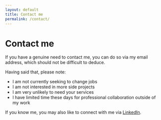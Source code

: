 ```yaml
---
layout: default
title: Contact me
permalink: /contact/
---
```


# Contact me

If you have a genuine need to contact me, you can do so via my email address, which should not be difficult to deduce.

Having said that, please note:

* I am not currently seeking to change jobs
* I am not interested in more side projects
* I am very unlikely to need your services
* I have limited time these days for professional collaboration outside of my work

If you know me, you may also like to connect with me via [LinkedIn](https://www.linkedin.com/in/keithpitty/).
